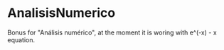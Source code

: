 # AnalisisNumerico

Bonus for "Análisis numérico", at the moment it is woring with e^(-x) - x equation.
